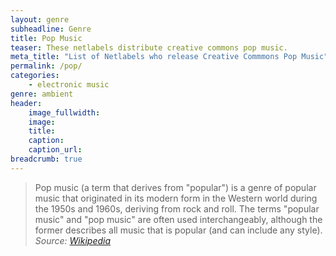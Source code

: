 ```yaml
---
layout: genre
subheadline: Genre
title: Pop Music
teaser: These netlabels distribute creative commons pop music.
meta_title: "List of Netlabels who release Creative Commmons Pop Music"
permalink: /pop/
categories:
    - electronic music
genre: ambient
header:
    image_fullwidth: 
    image:
    title: 
    caption: 
    caption_url: 
breadcrumb: true
---
```

> Pop music (a term that derives from "popular") is a genre of popular music that originated in its modern form in the Western world during the 1950s and 1960s, deriving from rock and roll. The terms "popular music" and "pop music" are often used interchangeably, although the former describes all music that is popular (and can include any style).  
<cite>Source: [Wikipedia][1]</cite>




[1]: https://en.wikipedia.org/wiki/Pop_music